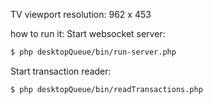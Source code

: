 TV viewport resolution: 962 x 453

how to run it:
Start websocket server:
```sh
$ php desktopQueue/bin/run-server.php
```

Start transaction reader:
```sh
$ php desktopQueue/bin/readTransactions.php
```
